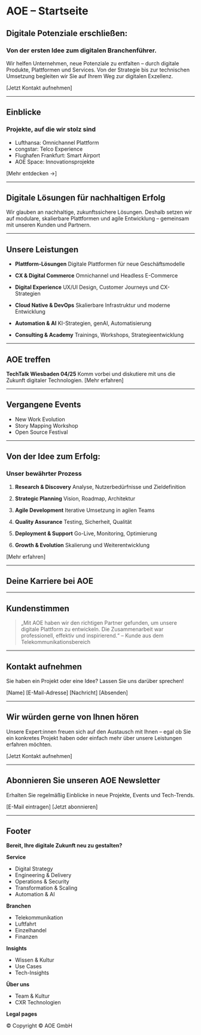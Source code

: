 # AOE – Startseite

## Digitale Potenziale erschließen:
### Von der ersten Idee zum digitalen Branchenführer.

Wir helfen Unternehmen, neue Potenziale zu entfalten – durch digitale Produkte, Plattformen und Services. Von der Strategie bis zur technischen Umsetzung begleiten wir Sie auf Ihrem Weg zur digitalen Exzellenz.

[Jetzt Kontakt aufnehmen]

---

## Einblicke
### Projekte, auf die wir stolz sind

- Lufthansa: Omnichannel Plattform
- congstar: Telco Experience
- Flughafen Frankfurt: Smart Airport
- AOE Space: Innovationsprojekte

[Mehr entdecken →]

---

## Digitale Lösungen für nachhaltigen Erfolg

Wir glauben an nachhaltige, zukunftssichere Lösungen. Deshalb setzen wir auf modulare, skalierbare Plattformen und agile Entwicklung – gemeinsam mit unseren Kunden und Partnern.

---

## Unsere Leistungen

- **Plattform-Lösungen**
  Digitale Plattformen für neue Geschäftsmodelle

- **CX & Digital Commerce**
  Omnichannel und Headless E-Commerce

- **Digital Experience**
  UX/UI Design, Customer Journeys und CX-Strategien

- **Cloud Native & DevOps**
  Skalierbare Infrastruktur und moderne Entwicklung

- **Automation & AI**
  KI-Strategien, genAI, Automatisierung

- **Consulting & Academy**
  Trainings, Workshops, Strategieentwicklung

---

## AOE treffen

**TechTalk Wiesbaden 04/25**
Komm vorbei und diskutiere mit uns die Zukunft digitaler Technologien.
[Mehr erfahren]

---

## Vergangene Events

- New Work Evolution
- Story Mapping Workshop
- Open Source Festival

---

## Von der Idee zum Erfolg:
### Unser bewährter Prozess

1. **Research & Discovery**
   Analyse, Nutzerbedürfnisse und Zieldefinition

2. **Strategic Planning**
   Vision, Roadmap, Architektur

3. **Agile Development**
   Iterative Umsetzung in agilen Teams

4. **Quality Assurance**
   Testing, Sicherheit, Qualität

5. **Deployment & Support**
   Go-Live, Monitoring, Optimierung

6. **Growth & Evolution**
   Skalierung und Weiterentwicklung

[Mehr erfahren]

---

## Deine Karriere bei AOE

---

## Kundenstimmen

> „Mit AOE haben wir den richtigen Partner gefunden, um unsere digitale Plattform zu entwickeln. Die Zusammenarbeit war professionell, effektiv und inspirierend.“
– Kunde aus dem Telekommunikationsbereich

---

## Kontakt aufnehmen

Sie haben ein Projekt oder eine Idee?
Lassen Sie uns darüber sprechen!

[Name]
[E-Mail-Adresse]
[Nachricht]
[Absenden]

---

## Wir würden gerne von Ihnen hören

Unsere Expert:innen freuen sich auf den Austausch mit Ihnen – egal ob Sie ein konkretes Projekt haben oder einfach mehr über unsere Leistungen erfahren möchten.

[Jetzt Kontakt aufnehmen]

---

## Abonnieren Sie unseren AOE Newsletter

Erhalten Sie regelmäßig Einblicke in neue Projekte, Events und Tech-Trends.

[E-Mail eintragen] [Jetzt abonnieren]

---

## Footer

**Bereit, Ihre digitale Zukunft neu zu gestalten?**

**Service**
- Digital Strategy
- Engineering & Delivery
- Operations & Security
- Transformation & Scaling
- Automation & AI

**Branchen**
- Telekommunikation
- Luftfahrt
- Einzelhandel
- Finanzen

**Insights**
- Wissen & Kultur
- Use Cases
- Tech-Insights

**Über uns**
- Team & Kultur
- CXR Technologien

**Legal pages**

© Copyright © AOE GmbH
